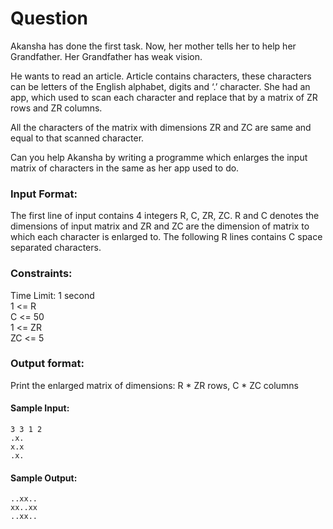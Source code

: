 # Question

Akansha has done the first task. Now, her mother tells her to help her Grandfather. Her Grandfather has weak vision.  
   
He wants to read an article. Article contains characters, these characters can be letters of the English alphabet, digits and ‘.’ character. She had an app, which used to scan each character and replace that by a matrix of ZR rows and ZR columns.   

All the characters of the matrix with dimensions ZR and ZC are same and equal to that scanned character.  
  
Can you help Akansha by writing a programme which enlarges the input matrix of characters in the same as her app used to do.

### Input Format:

The first line of input contains 4 integers R, C, ZR, ZC. R and C denotes the dimensions of input matrix and ZR and ZC are the dimension of matrix to which each character is enlarged to.
The following R lines contains C space separated characters.

### Constraints:

Time Limit: 1 second  
1 <= R  
C <= 50  
1 <= ZR    
ZC <= 5  

### Output format:

Print the enlarged matrix of dimensions: R * ZR rows, C * ZC columns

#### Sample Input:

```
3 3 1 2 
.x. 
x.x 
.x.
```

#### Sample Output:

```
..xx.. 
xx..xx 
..xx..  
```
